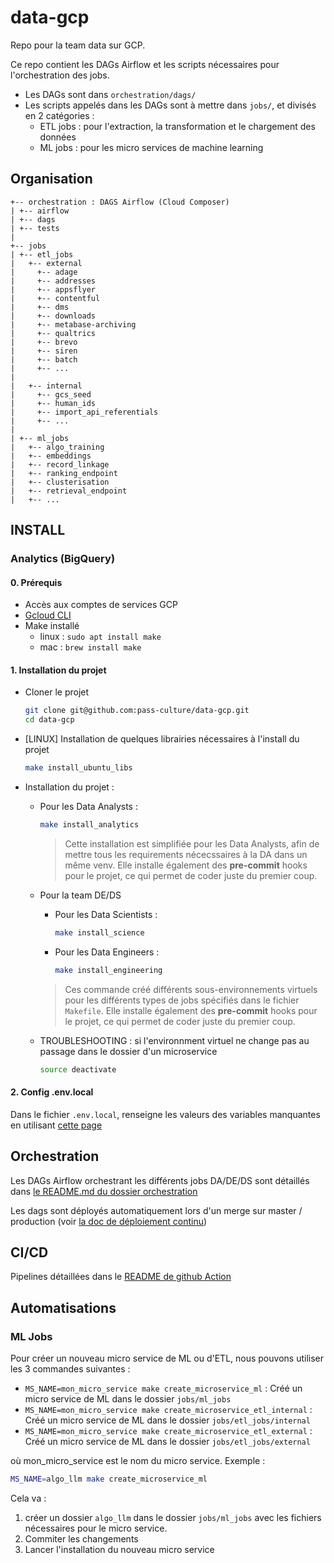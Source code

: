 # data-gcp

Repo pour la team data sur GCP.

Ce repo contient les DAGs Airflow et les scripts nécessaires pour l'orchestration des jobs.

- Les DAGs sont dans `orchestration/dags/`
- Les scripts appelés dans les DAGs sont à mettre dans `jobs/`, et divisés en 2 catégories :
  - ETL jobs : pour l'extraction, la transformation et le chargement des données
  - ML jobs : pour les micro services de machine learning

## Organisation

```
+-- orchestration : DAGS Airflow (Cloud Composer)
| +-- airflow
| +-- dags
| +-- tests
|
+-- jobs
| +-- etl_jobs
|   +-- external
|     +-- adage
|     +-- addresses
|     +-- appsflyer
|     +-- contentful
|     +-- dms
|     +-- downloads
|     +-- metabase-archiving
|     +-- qualtrics
|     +-- brevo
|     +-- siren
|     +-- batch
|     +-- ...
|
|   +-- internal
|     +-- gcs_seed
|     +-- human_ids
|     +-- import_api_referentials
|     +-- ...
|
| +-- ml_jobs
|   +-- algo_training
|   +-- embeddings
|   +-- record_linkage
|   +-- ranking_endpoint
|   +-- clusterisation
|   +-- retrieval_endpoint
|   +-- ...

```

## INSTALL

### Analytics (BigQuery)

#### 0. Prérequis

- Accès aux comptes de services GCP
- [Gcloud CLI](https://cloud.google.com/sdk/docs/install?hl=fr)
- Make installé
  - linux : `sudo apt install make`
  - mac : `brew install make`

#### 1. Installation du projet

- Cloner le projet

  ```bash
  git clone git@github.com:pass-culture/data-gcp.git
  cd data-gcp
  ```

- [LINUX] Installation de quelques librairies nécessaires à l'install du projet

  ```bash
  make install_ubuntu_libs
  ```

- Installation du projet :

  - Pour les Data Analysts :

    ```bash
    make install_analytics
    ```

      > Cette installation est simplifiée pour les Data Analysts, afin de mettre tous les requirements nécecssaires à la DA dans un même venv. Elle installe également des **pre-commit** hooks pour le projet, ce qui permet de coder juste du premier coup.

  - Pour la team DE/DS

    - Pour les Data Scientists :

      ```bash
      make install_science
      ```

    - Pour les Data Engineers :

      ```bash
      make install_engineering
      ```

    > Ces commande créé différents sous-environnements virtuels pour les différents types de jobs spécifiés dans le fichier `Makefile`. Elle installe également des **pre-commit** hooks pour le projet, ce qui permet de coder juste du premier coup.

  - TROUBLESHOOTING : si l'environnment virtuel ne change pas au passage dans le dossier d'un microservice

    ```bash
    source deactivate
    ```

#### 2. Config .env.local

Dans le fichier `.env.local`, renseigne les valeurs des variables manquantes en utilisant [cette page](https://www.notion.so/passcultureapp/Les-secrets-du-repo-data-gcp-085759e27a664a95a65a6886831bde54)

## Orchestration

Les DAGs Airflow orchestrant les différents jobs DA/DE/DS sont détaillés dans [le README.md du dossier orchestration](/orchestration/README.md)

Les dags sont déployés automatiquement lors d'un merge sur master / production (voir [la doc de déploiement continu](.github/workflows/README.md))

## CI/CD

Pipelines détaillées dans le [README de github Action](.github/workflows/README.md)

## Automatisations

### ML Jobs

Pour créer un nouveau micro service de ML ou d'ETL, nous pouvons utiliser les 3 commandes suivantes :

- `MS_NAME=mon_micro_service make create_microservice_ml` :  Créé un micro service de ML dans le dossier `jobs/ml_jobs`
- `MS_NAME=mon_micro_service make create_microservice_etl_internal` :  Créé un micro service de ML dans le dossier `jobs/etl_jobs/internal`
- `MS_NAME=mon_micro_service make create_microservice_etl_external` :  Créé un micro service de ML dans le dossier `jobs/etl_jobs/external`

où mon_micro_service est le nom du micro service. Exemple :

```bash
MS_NAME=algo_llm make create_microservice_ml
```

Cela va :

1. créer un dossier `algo_llm` dans le dossier `jobs/ml_jobs` avec les fichiers nécessaires pour le micro service.
2. Commiter les changements
3. Lancer l'installation du nouveau micro service
